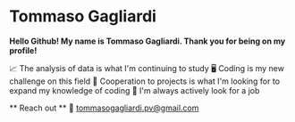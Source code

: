 # Tommaso Gagliardi

**Hello Github! My name is Tommaso Gagliardi. Thank you for being on my profile!**

📈 The analysis of data is what I'm continuing to study
🖥️ Coding is my new challenge on this field
🤝 Cooperation to projects is what I'm looking for to expand my knowledge of coding
👀 I'm always actively look for a job

** Reach out **
📧 tommasogagliardi.pv@gmail.com
